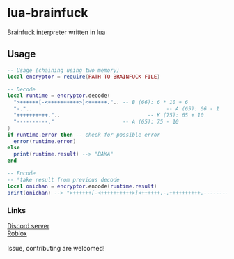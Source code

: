 # lua-brainfuck
Brainfuck interpreter written in lua  

## Usage
```lua
-- Usage (chaining using two memory)
local encryptor = require(PATH TO BRAINFUCK FILE)

-- Decode
local runtime = encryptor.decode(
  ">++++++[-<++++++++++>]<++++++.".. -- B (66): 6 * 10 + 6
  "-.".. 							               -- A (65): 66 - 1
  "++++++++++."..				             -- K (75): 65 + 10
  "----------."                      -- A (65): 75 - 10
)
if runtime.error then -- check for possible error
  error(runtime.error) 
else
  print(runtime.result) --> "BAKA"
end

-- Encode
-- *take result from previous decode
local onichan = encryptor.encode(runtime.result)
print(onichan) --> ">++++++[-<++++++++++>]<++++++.-.++++++++++.----------."
```  

### Links  
[Discord server](https://discord.gg/FHVjsSg7jU)  
[Roblox](https://www.roblox.com/users/467971019/profile)  
<br>
Issue, contributing are welcomed!
